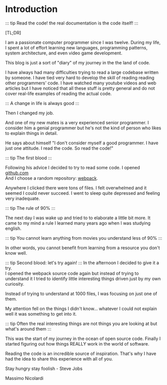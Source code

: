 # Introduction

::: tip
Read the code! the real documentation is the code itself!
:::

[TL;DR]

I am a passionate computer programmer since I was twelve. 
During my life, I spent a lot of effort learning new languages, programming patterns, system architecture, and even video game development. 

This blog is just a sort of "diary" of my journey in the the land of code.

I have always had many difficulties trying to read a large codebase written by someone. I have tied very hard to develop the skill of reading reading other programmers' code. I have watched many youtube videos and web articles but I have noticed that all these stuff is pretty general and do not cover real-life examples of reading the actual code.

:::
A change in life is always good 
:::

Then I changed my job. 

And one of my new mates is a very experienced senior programmer.
I consider him a genial programmer but he's not the kind of person who likes to explain things in detail.

He says about himself "I don't consider myself a good programmer. I have just one attitude. I read the code. So read the code!"



::: tip 
The first blood
::: 

Following his advice I decided to try to read some code. I opened [github.com](https://www.github.com)  
And I choose a random repository: [webpack](https://github.com/webpack/webpack).

Anywhere I clicked there were tons of files. I felt overwhelmed and it seemed I could never succeed. 
I went to sleep quite depressed and feeling very inadequate. 

::: tip
The rule of 90%
:::

The next day I was wake up and tried to to elaborate a little bit more. It came to my mind a rule I learned many years ago when I was studying english.

::: tip
You cannot learn anything from movies you understand less of 90% 
:::

In other words, you cannot benefit from learning from a resource you don't know well.

::: tip
Second blood: let's try again!
:::
In the afternoon I decided to give it a try.  
I opened the webpack source code again but instead of trying to understand it I tried to identify little interesting things driven just by my own curiosity.

Instead of trying to understand at 1000 files, I was focusing on just one of them. 

My attention fell on the things I didn't know...  whatever I could not explain well it was something to get into it.

::: tip
Often the real interesting things are not things you are looking at but what's around them 
:::

This was the start of my journey in the ocean of open source code. 
Finally I started figuring out how things REALLY work in the world of software. 

Reading the code is an incredible source of inspiration. That's why I have had the idea to share this experience with all of you.

Stay hungry stay foolish - Steve Jobs

Massimo Nicolardi
